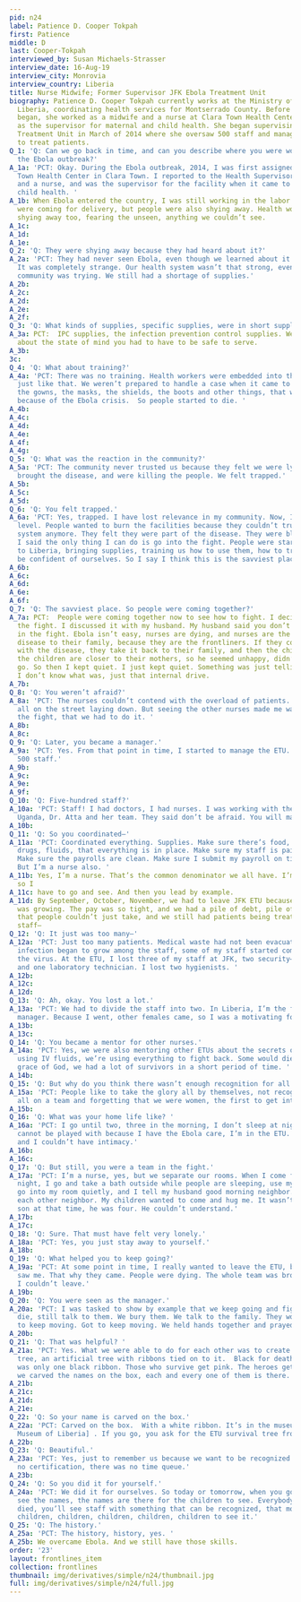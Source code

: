 ```yaml
---
pid: n24
label: Patience D. Cooper Tokpah
first: Patience
middle: D
last: Cooper-Tokpah
interviewed_by: Susan Michaels-Strasser
interview_date: 16-Aug-19
interview_city: Monrovia
interview_country: Liberia
title: Nurse Midwife; Former Supervisor JFK Ebola Treatment Unit
biography: Patience D. Cooper Tokpah currently works at the Ministry of Health in
  Liberia, coordinating health services for Montserrado County. Before the Ebola epidemic
  began, she worked as a midwife and a nurse at Clara Town Health Center, serving
  as the supervisor for maternal and child health. She began supervising the JFK Ebola
  Treatment Unit in March of 2014 where she oversaw 500 staff and managed resources
  to treat patients.
Q_1: 'Q: Can we go back in time, and can you describe where you were working during
  the Ebola outbreak?'
A_1a: 'PCT: Okay. During the Ebola outbreak, 2014, I was first assigned to the Clara
  Town Health Center in Clara Town. I reported to the Health Supervisor. I’m a midwife
  and a nurse, and was the supervisor for the facility when it came to mother and
  child health. '
A_1b: When Ebola entered the country, I was still working in the labor room. Women
  were coming for delivery, but people were also shying away. Health workers were
  shying away too, fearing the unseen, anything we couldn’t see.
A_1c: 
A_1d: 
A_1e: 
Q_2: 'Q: They were shying away because they had heard about it?'
A_2a: 'PCT: They had never seen Ebola, even though we learned about it in school.
  It was completely strange. Our health system wasn’t that strong, even though the
  community was trying. We still had a shortage of supplies.'
A_2b: 
A_2c: 
A_2d: 
A_2e: 
A_2f: 
Q_3: 'Q: What kinds of supplies, specific supplies, were in short supply?'
A_3a: PCT:  IPC supplies, the infection prevention control supplies. We also talked
  about the state of mind you had to have to be safe to serve.
A_3b: 
3c: 
Q_4: 'Q: What about training?'
A_4a: 'PCT: There was no training. Health workers were embedded into the services
  just like that. We weren’t prepared to handle a case when it came to supplies--gloves,
  the gowns, the masks, the shields, the boots and other things, that we have now
  because of the Ebola crisis.  So people started to die. '
A_4b: 
A_4c: 
A_4d: 
A_4e: 
A_4f: 
A_4g: 
Q_5: 'Q: What was the reaction in the community?'
A_5a: 'PCT: The community never trusted us because they felt we were lying, that we
  brought the disease, and were killing the people. We felt trapped.'
A_5b: 
A_5c: 
A_5d: 
Q_6: 'Q: You felt trapped.'
A_6a: 'PCT: Yes, trapped. I have lost relevance in my community. Now, I’m at the facility
  level. People wanted to burn the facilities because they couldn’t trust the health
  system anymore. They felt they were part of the disease. They were blaming the government.
  I said the only thing I can do is go into the fight. People were starting to come
  to Liberia, bringing supplies, training us how to use them, how to treat, how to
  be confident of ourselves. So I say I think this is the savviest place.'
A_6b: 
A_6c: 
A_6d: 
A_6e: 
A_6f: 
Q_7: 'Q: The savviest place. So people were coming together?'
A_7a: PCT:  People were coming together now to see how to fight. I decided to go into
  the fight. I discussed it with my husband. My husband said you don’t want to go
  in the fight. Ebola isn’t easy, nurses are dying, and nurses are the conduit of
  disease to their family, because they are the frontliners. If they come in contact
  with the disease, they take it back to their family, and then the children, especially
  the children are closer to their mothers, so he seemed unhappy, didn’t want me to
  go. So then I kept quiet. I just kept quiet. Something was just telling me to go.
  I don’t know what was, just that internal drive.
A_7b: 
Q_8: 'Q: You weren’t afraid?'
A_8a: 'PCT: The nurses couldn’t contend with the overload of patients. People were
  all on the street laying down. But seeing the other nurses made me want to get into
  the fight, that we had to do it. '
A_8b: 
A_8c: 
Q_9: 'Q: Later, you became a manager.'
A_9a: 'PCT: Yes. From that point in time, I started to manage the ETU. I managed over
  500 staff.'
A_9b: 
A_9c: 
A_9e: 
A_9f: 
Q_10: 'Q: Five-hundred staff?'
A_10a: 'PCT: Staff! I had doctors, I had nurses. I was working with the team from
  Uganda, Dr. Atta and her team. They said don’t be afraid. You will make it. '
A_10b: 
Q_11: 'Q: So you coordinated—'
A_11a: 'PCT: Coordinated everything. Supplies. Make sure there’s food, clothing, water,
  drugs, fluids, that everything is in place. Make sure my staff is paid on good time.
  Make sure the payrolls are clean. Make sure I submit my payroll on time. Meetings.
  But I’m a nurse also. '
A_11b: Yes, I’m a nurse. That’s the common denominator we all have. I’m a caregiver,
  so I 
A_11c: have to go and see. And then you lead by example. 
A_11d: By September, October, November, we had to leave JFK ETU because the infection
  was growing. The pay was so tight, and we had a pile of debt, pile of medical waste
  that people couldn’t just take, and we still had patients being treated, and the
  staff—
Q_12: 'Q: It just was too many—'
A_12a: 'PCT: Just too many patients. Medical waste had not been evacuated, so the
  infection began to grow among the staff, some of my staff started coming down with
  the virus. At the ETU, I lost three of my staff at JFK, two security—four. One doctor
  and one laboratory technician. I lost two hygienists. '
A_12b: 
A_12c: 
A_12d: 
Q_13: 'Q: Ah, okay. You lost a lot.'
A_13a: 'PCT: We had to divide the staff into two. In Liberia, I’m the first female
  manager. Because I went, other females came, so I was a motivating force.'
A_13b: 
A_13c: 
Q_14: 'Q: You became a mentor for other nurses.'
A_14a: 'PCT: Yes, we were also mentoring other ETUs about the secrets of care. We’re
  using IV fluids, we’re using everything to fight back. Some would die, but by the
  grace of God, we had a lot of survivors in a short period of time. '
A_14b: 
Q_15: 'Q: But why do you think there wasn’t enough recognition for all that you accomplished?'
A_15a: 'PCT: People like to take the glory all by themselves, not recognizing we were
  all on a team and forgetting that we were women, the first to get into the fight.'
A_15b: 
Q_16: 'Q: What was your home life like? '
A_16a: 'PCT: I go until two, three in the morning, I don’t sleep at night, my children
  cannot be played with because I have the Ebola care, I’m in the ETU. My husband
  and I couldn’t have intimacy.'
A_16b: 
A_16c: 
Q_17: 'Q: But still, you were a team in the fight.'
A_17a: 'PCT: I’m a nurse, yes, but we separate our rooms. When I come from work at
  night, I go and take a bath outside while people are sleeping, use my chlorine,
  go into my room quietly, and I tell my husband good morning neighbor. We called
  each other neighbor. My children wanted to come and hug me. It wasn’t easy. My little
  son at that time, he was four. He couldn’t understand.'
A_17b: 
A_17c: 
Q_18: 'Q: Sure. That must have felt very lonely.'
A_18a: 'PCT: Yes, you just stay away to yourself.'
A_18b: 
Q_19: 'Q: What helped you to keep going?'
A_19a: 'PCT: At some point in time, I really wanted to leave the ETU, but how? People
  saw me. That why they came. People were dying. The whole team was broken down, so
  I couldn’t leave.'
A_19b: 
Q_20: 'Q: You were seen as the manager.'
A_20a: 'PCT: I was tasked to show by example that we keep going and fighting. As people
  die, still talk to them. We bury them. We talk to the family. They would cry. Got
  to keep moving. Got to keep moving. We held hands together and prayed.'
A_20b: 
Q_21: 'Q: That was helpful? '
A_21a: 'PCT: Yes. What we were able to do for each other was to create a survivor
  tree, an artificial tree with ribbons tied on to it.  Black for death, but there
  was only one black ribbon. Those who survive get pink. The heroes get white. Then
  we carved the names on the box, each and every one of them is there.'
A_21b: 
A_21c: 
A_21d: 
A_21e: 
Q_22: 'Q: So your name is carved on the box.'
A_22a: 'PCT: Carved on the box.  With a white ribbon. It’s in the museum [National
  Museum of Liberia] . If you go, you ask for the ETU survival tree from the MOD. '
A_22b: 
Q_23: 'Q: Beautiful.'
A_23a: 'PCT: Yes, just to remember us because we want to be recognized. There was
  no certification, there was no time queue.'
A_23b: 
Q_24: 'Q: So you did it for yourself.'
A_24a: 'PCT: We did it for ourselves. So today or tomorrow, when you go there, you’ll
  see the names, the names are there for the children to see. Everybody, those that
  died, you’ll see staff with something that can be recognized, that more the children,
  children, children, children, children, children to see it.'
Q_25: 'Q: The history.'
A_25a: 'PCT: The history, history, yes. '
A_25b: We overcame Ebola. And we still have those skills. 
order: '23'
layout: frontlines_item
collection: frontlines
thumbnail: img/derivatives/simple/n24/thumbnail.jpg
full: img/derivatives/simple/n24/full.jpg
---
```

